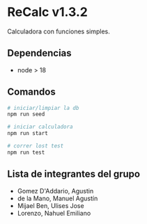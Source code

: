 # ReCalc v1.3.2

Calculadora con funciones simples.

## Dependencias

- node > 18

## Comandos

```bash
# iniciar/limpiar la db
npm run seed

# iniciar calculadora
npm run start

# correr lost test
npm run test
```

## Lista de integrantes del grupo

- Gomez D'Addario, Agustin
- de la Mano, Manuel Agustín
- Mijael Ben, Ulises Jose
- Lorenzo, Nahuel Emiliano